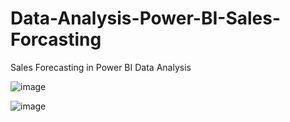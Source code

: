 # Data-Analysis-Power-BI-Sales-Forcasting
Sales Forecasting in Power BI Data Analysis


![image](https://github.com/himanshu9000/Data-Analysis-Power-BI-Sales-Forcasting/assets/111194171/7d833a66-9206-48db-9f2a-4d3fea55f35a)


![image](https://github.com/himanshu9000/Data-Analysis-Power-BI-Sales-Forcasting/assets/111194171/38c6837b-8121-45af-aa61-c1858279c1be)






